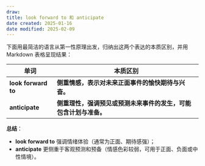 ```yaml
---
draw:
title: look forward to 和 anticipate
date created: 2025-01-16
date modified: 2025-02-09
---
```


下面用最简洁的语言从第一性原理出发，归纳出这两个表达的本质区别，并用 Markdown 表格呈现结果：

|单词|本质区别|
|---|---|
|**look forward to**|**侧重情感，表示对未来正面事件的愉快期待与兴奋。**|
|**anticipate**|**侧重理性，强调预见或预测未来事件的发生，可能包含计划与准备。**|

**总结**：

- **look forward to** 强调情绪体验（通常为正面、期待感强）；
- **anticipate** 更侧重于客观预测和预备（情感色彩较弱，可用于正面、负面或中性情境）。
